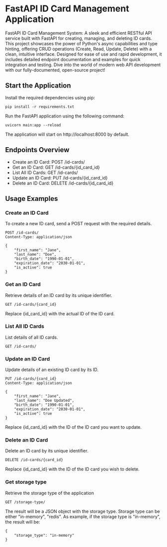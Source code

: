 # FastAPI ID Card Management Application
FastAPI ID Card Management System: A sleek and efficient RESTful API service built with FastAPI for creating, managing, and deleting ID cards. This project showcases the power of Python's async capabilities and type hinting, offering CRUD operations (Create, Read, Update, Delete) with a clean, intuitive interface. Designed for ease of use and rapid development, it includes detailed endpoint documentation and examples for quick integration and testing. Dive into the world of modern web API development with our fully-documented, open-source project!


## Start the Application
Install the required dependencies using pip:
```
pip install -r requirements.txt
```
Run the FastAPI application using the following command:
```
uvicorn main:app --reload
```
The application will start on http://localhost:8000 by default.


## Endpoints Overview
- Create an ID Card: POST /id-cards/
- Get an ID Card: GET /id-cards/{id_card_id}
- List All ID Cards: GET /id-cards/
- Update an ID Card: PUT /id-cards/{id_card_id}
- Delete an ID Card: DELETE /id-cards/{id_card_id}

## Usage Examples
### Create an ID Card
To create a new ID card, send a POST request with the required details.
```
POST /id-cards/
Content-Type: application/json

{
    "first_name": "Jane",
    "last_name": "Doe",
    "birth_date": "1990-01-01",
    "expiration_date": "2030-01-01",
    "is_active": true
}
```

### Get an ID Card
Retrieve details of an ID card by its unique identifier.
```
GET /id-cards/{card_id}
```
Replace {id_card_id} with the actual ID of the ID card.

### List All ID Cards
List details of all ID cards.
```
GET /id-cards/
```

### Update an ID Card
Update details of an existing ID card by its ID.
```
PUT /id-cards/{card_id}
Content-Type: application/json

{
    "first_name": "Jane",
    "last_name": "Doe Updated",
    "birth_date": "1990-01-01",
    "expiration_date": "2030-01-01",
    "is_active": true
}
```
Replace {id_card_id} with the ID of the ID card you want to update.

### Delete an ID Card
Delete an ID card by its unique identifier.
```
DELETE /id-cards/{card_id}
```
Replace {id_card_id} with the ID of the ID card you wish to delete.


### Get storage type
Retrieve the storage type of the application
```
GET /storage-type/
```
The result will be a JSON object with the storage type.
Storage type can be either "in-memory", "redis".
As example, if the storage type is "in-memory", the result will be:
```
{
    "storage_type": "in-memory"
}
```